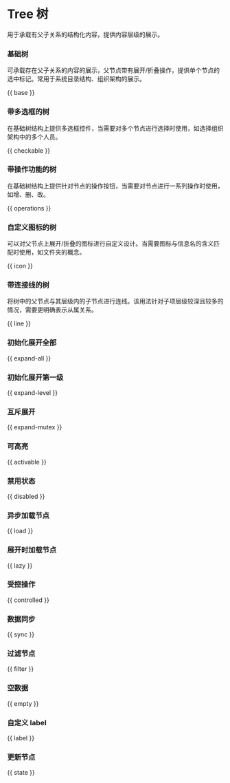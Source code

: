 # Tree 树

用于承载有父子关系的结构化内容，提供内容层级的展示。

### 基础树

可承载存在父子关系的内容的展示，父节点带有展开/折叠操作，提供单个节点的选中标记。常用于系统目录结构、组织架构的展示。

{{ base }}

### 带多选框的树

在基础树结构上提供多选框控件，当需要对多个节点进行选择时使用，如选择组织架构中的多个人员。

{{ checkable }}

### 带操作功能的树

在基础树结构上提供针对节点的操作按钮，当需要对节点进行一系列操作时使用，如增、删、改。

{{ operations }}

### 自定义图标的树

可以对父节点上展开/折叠的图标进行自定义设计。当需要图标与信息名的含义匹配时使用，如文件夹的概念。

{{ icon }}

### 带连接线的树

将树中的父节点与其层级内的子节点进行连线。该用法针对子项层级较深且较多的情况，需要更明确表示从属关系。

{{ line }}

### 初始化展开全部

{{ expand-all }}

### 初始化展开第一级

{{ expand-level }}


### 互斥展开

{{ expand-mutex }}

### 可高亮

{{ activable }}

### 禁用状态

{{ disabled }}

### 异步加载节点

{{ load }}

### 展开时加载节点

{{ lazy }}

### 受控操作

{{ controlled }}

### 数据同步

{{ sync }}

### 过滤节点

{{ filter }}

### 空数据

{{ empty }}

### 自定义 label

{{ label }}

### 更新节点

{{ state }}
